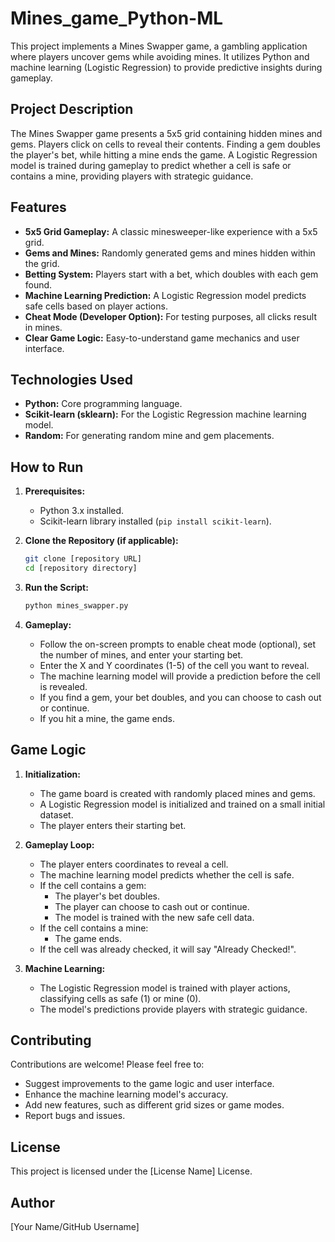 # Mines_game_Python-ML

This project implements a Mines Swapper game, a gambling application where players uncover gems while avoiding mines. It utilizes Python and machine learning (Logistic Regression) to provide predictive insights during gameplay.

## Project Description

The Mines Swapper game presents a 5x5 grid containing hidden mines and gems. Players click on cells to reveal their contents. Finding a gem doubles the player's bet, while hitting a mine ends the game. A Logistic Regression model is trained during gameplay to predict whether a cell is safe or contains a mine, providing players with strategic guidance.

## Features

* **5x5 Grid Gameplay:** A classic minesweeper-like experience with a 5x5 grid.
* **Gems and Mines:** Randomly generated gems and mines hidden within the grid.
* **Betting System:** Players start with a bet, which doubles with each gem found.
* **Machine Learning Prediction:** A Logistic Regression model predicts safe cells based on player actions.
* **Cheat Mode (Developer Option):** For testing purposes, all clicks result in mines.
* **Clear Game Logic:** Easy-to-understand game mechanics and user interface.

## Technologies Used

* **Python:** Core programming language.
* **Scikit-learn (sklearn):** For the Logistic Regression machine learning model.
* **Random:** For generating random mine and gem placements.

## How to Run

1.  **Prerequisites:**
    * Python 3.x installed.
    * Scikit-learn library installed (`pip install scikit-learn`).

2.  **Clone the Repository (if applicable):**
    ```bash
    git clone [repository URL]
    cd [repository directory]
    ```

3.  **Run the Script:**
    ```bash
    python mines_swapper.py
    ```

4.  **Gameplay:**
    * Follow the on-screen prompts to enable cheat mode (optional), set the number of mines, and enter your starting bet.
    * Enter the X and Y coordinates (1-5) of the cell you want to reveal.
    * The machine learning model will provide a prediction before the cell is revealed.
    * If you find a gem, your bet doubles, and you can choose to cash out or continue.
    * If you hit a mine, the game ends.

## Game Logic

1.  **Initialization:**
    * The game board is created with randomly placed mines and gems.
    * A Logistic Regression model is initialized and trained on a small initial dataset.
    * The player enters their starting bet.

2.  **Gameplay Loop:**
    * The player enters coordinates to reveal a cell.
    * The machine learning model predicts whether the cell is safe.
    * If the cell contains a gem:
        * The player's bet doubles.
        * The player can choose to cash out or continue.
        * The model is trained with the new safe cell data.
    * If the cell contains a mine:
        * The game ends.
    * If the cell was already checked, it will say "Already Checked!".

3.  **Machine Learning:**
    * The Logistic Regression model is trained with player actions, classifying cells as safe (1) or mine (0).
    * The model's predictions provide players with strategic guidance.

## Contributing

Contributions are welcome! Please feel free to:

* Suggest improvements to the game logic and user interface.
* Enhance the machine learning model's accuracy.
* Add new features, such as different grid sizes or game modes.
* Report bugs and issues.

## License

This project is licensed under the [License Name] License.

## Author

[Your Name/GitHub Username]
